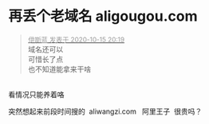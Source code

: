 # 再丢个老域名 aligougou.com


<div class="quote"><blockquote><font size="2"><a href="https://www.hostloc.com/forum.php?mod=redirect&amp;goto=findpost&amp;pid=9306070&amp;ptid=754703" target="_blank"><font color="#999999">伊斯蓝 发表于 2020-10-15 20:19</font></a></font><br />
域名还可以<br />
可惜长了点<br />
也不知道能拿来干啥</blockquote></div><br />
看情况只能养着咯&nbsp;&nbsp;

突然想起来前段时间搜的&nbsp;&nbsp;aliwangzi.com&nbsp; &nbsp;阿里王子&nbsp;&nbsp;很贵吗？
